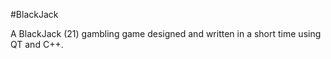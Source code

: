 #BlackJack 

A BlackJack (21) gambling game designed and written in a short time using QT and C++.
 
 
